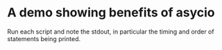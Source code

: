 # A demo showing benefits of asycio

Run each script and note the stdout, in particular the timing and order of statements being printed.
